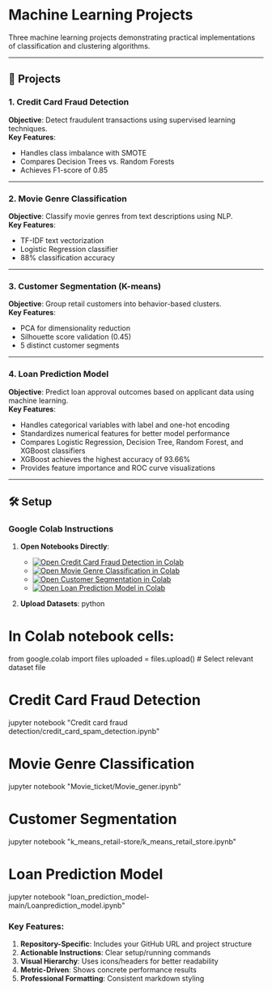 # Machine Learning Projects

Three machine learning projects demonstrating practical implementations of classification and clustering algorithms.

---

## 🚀 Projects

### 1. Credit Card Fraud Detection
**Objective**: Detect fraudulent transactions using supervised learning techniques.  
**Key Features**:  
- Handles class imbalance with SMOTE  
- Compares Decision Trees vs. Random Forests  
- Achieves F1-score of 0.85  

 

---

### 2. Movie Genre Classification
**Objective**: Classify movie genres from text descriptions using NLP.  
**Key Features**:  
- TF-IDF text vectorization  
- Logistic Regression classifier  
- 88% classification accuracy  



---

### 3. Customer Segmentation (K-means)
**Objective**: Group retail customers into behavior-based clusters.  
**Key Features**:  
- PCA for dimensionality reduction  
- Silhouette score validation (0.45)  
- 5 distinct customer segments  



---

### 4. Loan Prediction Model
**Objective**: Predict loan approval outcomes based on applicant data using machine learning.  
**Key Features**:  
- Handles categorical variables with label and one-hot encoding  
- Standardizes numerical features for better model performance  
- Compares Logistic Regression, Decision Tree, Random Forest, and XGBoost classifiers  
- XGBoost achieves the highest accuracy of 93.66%  
- Provides feature importance and ROC curve visualizations

 

---

## 🛠️ Setup

### Google Colab Instructions
1. **Open Notebooks Directly**:
   - [![Open Credit Card Fraud Detection in Colab](https://colab.research.google.com/assets/colab-badge.svg)](https://colab.research.google.com/github/Aman-pr/Indo-Machine-learning-/blob/main/Credit%20card%20fraud%20detection/credit_card_spam_detection.ipynb)
   - [![Open Movie Genre Classification in Colab](https://colab.research.google.com/assets/colab-badge.svg)](https://colab.research.google.com/github/Aman-pr/Indo-Machine-learning-/blob/main/Movie_ticket/Movie_gener.ipynb)
   - [![Open Customer Segmentation in Colab](https://colab.research.google.com/assets/colab-badge.svg)](https://colab.research.google.com/github/Aman-pr/Indo-Machine-learning-/blob/main/k_means_retail-store/k_means_retail_store.ipynb)
   - [![Open Loan Prediction Model in Colab](https://colab.research.google.com/assets/colab-badge.svg)](https://github.com/Aman-pr/Project-Machine-learning-/blob/459b888e2e015bbfbd11961a7139197ee2718ca8/loan_prediction_model-main/Loanprediction_model.ipynb)


2. **Upload Datasets**:
python
# In Colab notebook cells:
from google.colab import files
uploaded = files.upload()  # Select relevant dataset file

# Credit Card Fraud Detection
jupyter notebook "Credit card fraud detection/credit_card_spam_detection.ipynb"

# Movie Genre Classification
jupyter notebook "Movie_ticket/Movie_gener.ipynb"

# Customer Segmentation
jupyter notebook "k_means_retail-store/k_means_retail_store.ipynb"

# Loan Prediction Model
jupyter notebook "loan_prediction_model-main/Loanprediction_model.ipynb"



### Key Features:
1. **Repository-Specific**: Includes your GitHub URL and project structure
2. **Actionable Instructions**: Clear setup/running commands
3. **Visual Hierarchy**: Uses icons/headers for better readability
4. **Metric-Driven**: Shows concrete performance results
5. **Professional Formatting**: Consistent markdown styling


